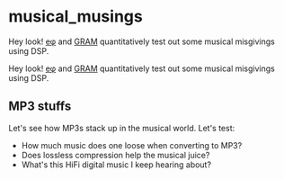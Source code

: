 # musical_musings

Hey look! <a href="http://EthanRosenthal.com">eφ</a> and <a href="https://gra.m-gan.sl">GRAM</a> quantitatively test out some musical misgivings using DSP.

Hey look! [eφ](http://EthanRosenthal.com) and [GRAM](https://gra.m-gan.sl) quantitatively test out some musical misgivings using DSP.

## MP3 stuffs
Let's see how MP3s stack up in the musical world. Let's test:

* How much music does one loose when converting to MP3?
* Does lossless compression help the musical juice?
* What's this HiFi digital music I keep hearing about?
